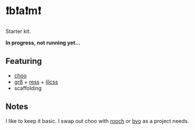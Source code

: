 # ❗️️b❗️a❗️m❗️

Starter kit.

**In progress, not running yet...**

## Featuring

- [choo](https://github.com/yoshuawuyts/choo)
- [gr8](https://github.com/jongacnik/gr8) + [ress](https://github.com/filipelinhares/ress) + [lilcss](https://github.com/jongacnik/lilcss)
- scaffolding

## Notes

I like to keep it basic. I swap out choo with [rooch](https://github.com/yoshuawuyts/rooch) or [byo](https://github.com/jongacnik/byo) as a project needs.
